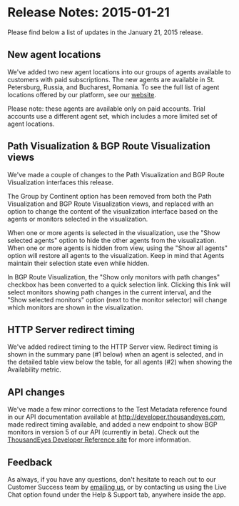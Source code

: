 # Release Notes: 2015-01-21

Please find below a list of updates in the January 21, 2015 release.  

## New agent locations

We've added two new agent locations into our groups of agents available to customers with paid subscriptions. The new agents are available in St. Petersburg, Russia, and Bucharest, Romania.  To see the full list of agent locations offered by our platform, see our [website](https://www.thousandeyes.com/product/agent-locations).

Please note: these agents are available only on paid accounts.  Trial accounts use a different agent set, which includes a more limited set of agent locations.

## Path Visualization & BGP Route Visualization views

We've made a couple of changes to the Path Visualization and BGP Route Visualization interfaces this release.

The Group by Continent option has been removed from both the Path Visualization and BGP Route Visualization views, and replaced with an option to change the content of the visualization interface based on the agents or monitors selected in the visualization.

When one or more agents is selected in the visualization, use the "Show selected agents" option to hide the other agents from the visualization. When one or more agents is hidden from view, using the "Show all agents" option will restore all agents to the visualization.  Keep in mind that Agents maintain their selection state even while hidden.

In BGP Route Visualization, the "Show only monitors with path changes" checkbox has been converted to a quick selection link. Clicking this link will select monitors showing path changes in the current interval, and the "Show selected monitors" option \(next to the monitor selector\) will change which monitors are shown in the visualization.

## HTTP Server redirect timing

We've added redirect timing to the HTTP Server view. Redirect timing is shown in the summary pane \(\#1 below\) when an agent is selected, and in the detailed table view below the table, for all agents \(\#2\) when showing the Availability metric.

## API changes

We've made a few minor corrections to the Test Metadata reference found in our API documentation available at http://developer.thousandeyes.com, made redirect timing available, and added a new endpoint to show BGP monitors in version 5 of our API \(currently in beta\).  Check out the [ThousandEyes Developer Reference site](http://developer.thousandeyes.com/) for more information.

## Feedback

As always, if you have any questions, don't hesitate to reach out to our Customer Success team by [emailing us](mailto:support@thousandeyes.com?subject=Jan%2021%202015%20Release%20Notes), or by contacting us using the Live Chat option found under the Help & Support tab, anywhere inside the app.

